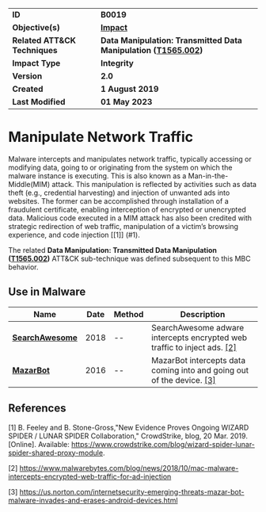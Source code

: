 <table>
<tr>
<td><b>ID</b></td>
<td><b>B0019</b></td>
</tr>
<tr>
<td><b>Objective(s)</b></td>
<td><b><a href="../impact">Impact</a></b></td>
</tr>
<tr>
<td><b>Related ATT&CK Techniques</b></td>
<td><b>Data Manipulation: Transmitted Data Manipulation (<a href="https://attack.mitre.org/techniques/T1565/002/">T1565.002</a>)</b></td>
</tr>
<tr>
<td><b>Impact Type</b></td>
<td><b>Integrity</b></td>
</tr>
<tr>
<td><b>Version</b></td>
<td><b>2.0</b></td>
</tr>
<tr>
<td><b>Created</b></td>
<td><b>1 August 2019</b></td>
</tr>
<tr>
<td><b>Last Modified</b></td>
<td><b>01 May 2023</b></td>
</tr>
</table>


# Manipulate Network Traffic

Malware intercepts and manipulates network traffic, typically accessing or modifying data, going to or originating from the system on which the malware instance is executing. This is also known as a Man-in-the-Middle(MIM) attack. This manipulation is reflected by activities such as data theft (e.g., credential harvesting) and injection of unwanted ads into websites. The former can be accomplished through installation of a fraudulent certificate, enabling interception of encrypted or unencrypted data. Malicious code executed in a MIM attack has also been credited with strategic redirection of web traffic, manipulation of a victim’s browsing experience, and code injection [[1]] (#1). 

The related **Data Manipulation: Transmitted Data Manipulation ([T1565.002](https://attack.mitre.org/techniques/T1565/002/))** ATT&CK sub-technique was defined subsequent to this MBC behavior.

## Use in Malware

|Name|Date|Method|Description|
|---|---|---|---|
|[**SearchAwesome**](../xample-malware/searchawesome.md)|2018|--|SearchAwesome adware intercepts encrypted web traffic to inject ads. [[2]](#2)|
|[**MazarBot**](../xample-malware/mazarbot.md)|2016|--|MazarBot intercepts data coming into and going out of the device. [[3]](#3)|


## References
<a name="1">[1]</a> B. Feeley and B. Stone-Gross,"New Evidence Proves Ongoing WIZARD SPIDER / LUNAR SPIDER Collaboration," CrowdStrike, blog, 20 Mar. 2019. [Online]. Available: https://www.crowdstrike.com/blog/wizard-spider-lunar-spider-shared-proxy-module. 

<a name="2">[2]</a> https://www.malwarebytes.com/blog/news/2018/10/mac-malware-intercepts-encrypted-web-traffic-for-ad-injection

<a name="3">[3]</a> https://us.norton.com/internetsecurity-emerging-threats-mazar-bot-malware-invades-and-erases-android-devices.html
